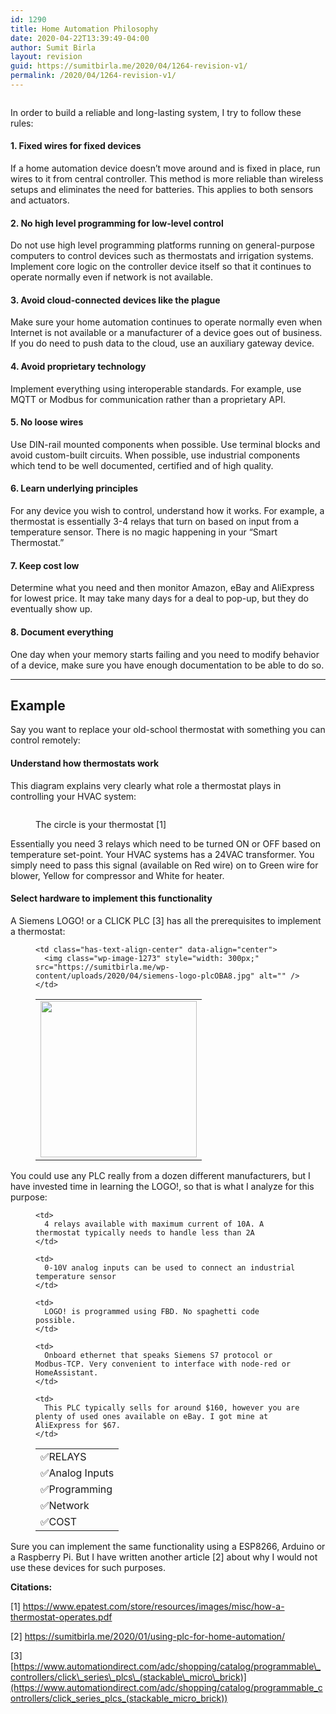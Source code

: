 ```yaml
---
id: 1290
title: Home Automation Philosophy
date: 2020-04-22T13:39:49-04:00
author: Sumit Birla
layout: revision
guid: https://sumitbirla.me/2020/04/1264-revision-v1/
permalink: /2020/04/1264-revision-v1/
---
```

<figure class="wp-block-image size-large"><img src="https://sumitbirla.me/wp-content/uploads/2020/04/home-4100193_640.jpg" alt="" class="wp-image-1275" /></figure> 

In order to build a reliable and long-lasting system, I try to follow these rules:

#### 1. Fixed wires for fixed devices

If a home automation device doesn&#8217;t move around and is fixed in place, run wires to it from central controller. This method is more reliable than wireless setups and eliminates the need for batteries. This applies to both sensors and actuators.

#### 2. No high level programming for low-level control

Do not use high level programming platforms running on general-purpose computers to control devices such as thermostats and irrigation systems. Implement core logic on the controller device itself so that it continues to operate normally even if network is not available. 

#### 3. Avoid cloud-connected devices like the plague

Make sure your home automation continues to operate normally even when Internet is not available or a manufacturer of a device goes out of business. If you do need to push data to the cloud, use an auxiliary gateway device.

#### 4. Avoid proprietary technology

Implement everything using interoperable standards. For example, use MQTT or Modbus for communication rather than a proprietary API.

#### 5. No loose wires

Use DIN-rail mounted components when possible. Use terminal blocks and avoid custom-built circuits. When possible, use industrial components which tend to be well documented, certified and of high quality.

#### 6. Learn underlying principles

For any device you wish to control, understand how it works. For example, a thermostat is essentially 3-4 relays that turn on based on input from a temperature sensor. There is no magic happening in your &#8220;Smart Thermostat.&#8221;

#### 7. Keep cost low

Determine what you need and then monitor Amazon, eBay and AliExpress for lowest price. It may take many days for a deal to pop-up, but they do eventually show up.

#### 8. Document everything

One day when your memory starts failing and you need to modify behavior of a device, make sure you have enough documentation to be able to do so.

<hr class="wp-block-separator" />

## Example

Say you want to replace your old-school thermostat with something you can control remotely:

#### **Understand how thermostats work**

This diagram explains very clearly what role a thermostat plays in controlling your HVAC system:<figure class="wp-block-image size-large">

<img src="https://sumitbirla.me/wp-content/uploads/2020/04/thermostat_wiring.png" alt="" class="wp-image-1270" /> <figcaption>The circle is your thermostat [1]</figcaption></figure> 

Essentially you need 3 relays which need to be turned ON or OFF based on temperature set-point. Your HVAC systems has a 24VAC transformer. You simply need to pass this signal (available on Red wire) on to Green wire for blower, Yellow for compressor and White for heater.

#### **Select hardware to implement this functionality**

A Siemens LOGO! or a CLICK PLC [3] has all the prerequisites to implement a thermostat:<figure class="wp-block-table">

<table class="">
  <tr>
    <td class="has-text-align-center" data-align="center">
      <img class="wp-image-1279" style="width: 250px;" src="https://sumitbirla.me/wp-content/uploads/2020/04/pv_c012dre1d_02.jpg" alt="" />
    </td>
    
    <td class="has-text-align-center" data-align="center">
      <img class="wp-image-1273" style="width: 300px;" src="https://sumitbirla.me/wp-content/uploads/2020/04/siemens-logo-plcOBA8.jpg" alt="" />
    </td>
  </tr>
</table></figure> 

You could use any PLC really from a dozen different manufacturers, but I have invested time in learning the LOGO!, so that is what I analyze for this purpose:<figure class="wp-block-table">

<table class="">
  <tr>
    <td>
      ✅RELAYS
    </td>
    
    <td>
      4 relays available with maximum current of 10A. A thermostat typically needs to handle less than 2A
    </td>
  </tr>
  
  <tr>
    <td>
      ✅Analog Inputs
    </td>
    
    <td>
      0-10V analog inputs can be used to connect an industrial temperature sensor
    </td>
  </tr>
  
  <tr>
    <td>
      ✅Programming
    </td>
    
    <td>
      LOGO! is programmed using FBD. No spaghetti code possible.
    </td>
  </tr>
  
  <tr>
    <td>
      ✅Network
    </td>
    
    <td>
      Onboard ethernet that speaks Siemens S7 protocol or Modbus-TCP. Very convenient to interface with node-red or HomeAssistant.
    </td>
  </tr>
  
  <tr>
    <td>
      ✅COST
    </td>
    
    <td>
      This PLC typically sells for around $160, however you are plenty of used ones available on eBay. I got mine at AliExpress for $67.
    </td>
  </tr>
</table></figure> 

Sure you can implement the same functionality using a ESP8266, Arduino or a Raspberry Pi. But I have written another article [2] about why I would not use these devices for such purposes.

**Citations:**

[1] <https://www.epatest.com/store/resources/images/misc/how-a-thermostat-operates.pdf>

[2] <https://sumitbirla.me/2020/01/using-plc-for-home-automation/>

[3] [https://www.automationdirect.com/adc/shopping/catalog/programmable\_controllers/click\_series\_plcs\_(stackable\_micro\_brick)](https://www.automationdirect.com/adc/shopping/catalog/programmable_controllers/click_series_plcs_(stackable_micro_brick))